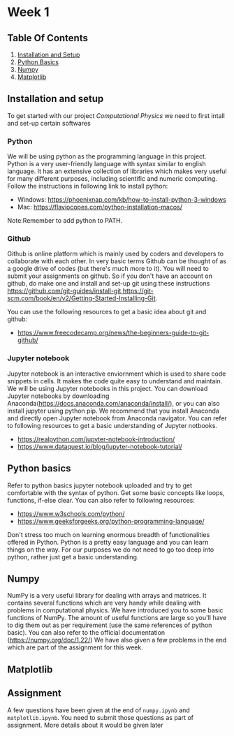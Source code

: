 # Week 1

## Table Of Contents
1. [Installation and Setup](https://github.com/Shivangp4/comp-phy/blob/main/README.md#installation-and-setup)
2. [Python Basics](https://github.com/Shivangp4/comp-phy/blob/main/README.md#python-basics)
3. [Numpy](https://github.com/Shivangp4/comp-phy/blob/main/README.md#numpy)
5. [Matplotlib](https://github.com/Shivangp4/comp-phy/blob/main/README.md#matplotlib)

## Installation and setup
To get started with our project _Computational Physics_ we need to first intall and set-up certain softwares

### Python
We will be using python as the programming language in this project. Python is a very user-friendly language with syntax similar to english language. It has an extensive collection of libraries which makes very useful for many different purposes, including scientific and numeric computing.
Follow the instructions in following link to install python:
- Windows: https://phoenixnap.com/kb/how-to-install-python-3-windows
- Mac: https://flaviocopes.com/python-installation-macos/


Note:Remember to add python to PATH.

### Github
Github is online platform which is mainly used by coders and developers to collaborate with each other. In very basic terms Github can be thought of as a google drive of codes (but there's much more to it). You will need to submit your assignments on github. So if you don't have an account on github, do make one and install and set-up git using these instructions https://github.com/git-guides/install-git,https://git-scm.com/book/en/v2/Getting-Started-Installing-Git.

You can use the following resources to get a basic idea about git and github:
- https://www.freecodecamp.org/news/the-beginners-guide-to-git-github/

### Jupyter notebook
Jupyter notebook is an interactive enviornment which is used to share code snippets in cells. It makes the code quite easy to understand and maintain. We will be using Jupyter notebooks in this project. You can download Jupyter notebooks by downloading Anaconda(https://docs.anaconda.com/anaconda/install/), or you can also install jupyter using python pip. We recommend that you install Anaconda and directly open Jupyter notebook from Anaconda navigator. You can refer to following resources to get a basic understanding of Jupyter notbooks.
- https://realpython.com/jupyter-notebook-introduction/
- https://www.dataquest.io/blog/jupyter-notebook-tutorial/



## Python basics
Refer to python basics jupyter notebook uploaded and try to get comfortable with the syntax of python. Get some basic concepts like loops, functions, if-else clear. You can also refer to following resources:
- https://www.w3schools.com/python/
- https://www.geeksforgeeks.org/python-programming-language/

Don't stress too much on learning enormous breadth of functionalities offered in Python. Python is a pretty easy language and you can learn things on the way.
For our purposes we do not need to go too deep into python, rather just get a basic understanding.


## Numpy
NumPy is a very useful library for dealing with arrays and matrices. It contains several functions which are very handy while dealing with problems in computational physics. We have introduced you to some basic functions of NumPy. The amount of useful functions are large so you'll have to dig them out as per requirement (use the same references of python basic). You can also refer to the official documentation (https://numpy.org/doc/1.22/) We have also given a few problems in the end which are part of the assignment for this week.


## Matplotlib

## Assignment 
A few questions have been given at the end of `numpy.ipynb` and `matplotlib.ipynb`. You need to submit those questions as part of assignment. More details about it would be given later
